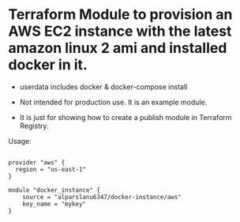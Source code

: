 # Terraform Module to provision an AWS EC2 instance with the latest amazon linux 2 ami and installed docker in it.
- userdata includes docker & docker-compose install

- Not intended for production use. It is an example module.

- It is just for showing how to create a publish module in Terraform Registry.

Usage:

```hcl

provider "aws" {
  region = "us-east-1"
}

module "docker_instance" {
    source = "alparslanu6347/docker-instance/aws"
    key_name = "mykey"
}
```